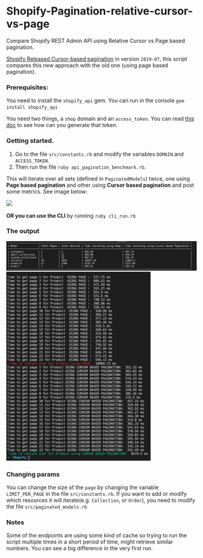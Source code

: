 # Shopify-Pagination-relative-cursor-vs-page
Compare Shopify REST Admin API using Relative Cursor vs Page based pagination. 

[Shopify Released Cursor-based pagination](https://shopify.dev/tutorials/make-paginated-requests-to-rest-admin-api) in version `2019-07`, this script compares this new approach with the old one (using page based pagination).

### Prerequisites: 
You need to install the `shopify_api` gem. You can run in the console `gem install shopify_api`

You need two things, a `shop` domain and an `access_token`. You can read [this doc](https://github.com/Shopify/shopify_api#3-requesting-access-from-a-shop) to see how can you generate that token. 

### Getting started.

1) Go to the file `src/constants.rb` and modify the variables `DOMAIN` and `ACCESS_TOKEN`.
2) Then run the file `ruby api_pagination_benchmark.rb`.


This will iterate over all sets (defined in `PaginatedModels`) twice, one using **Page based pagination** and other using **Cursor based pagination** and post some metrics. See image below:

<img src="https://github.com/ignacio-chiazzo/Shopify-Pagination-relative-cursor-vs-page/blob/master/images/in.gif?raw=true">


**OR you can use the CLI** by running `ruby cli_run.rb`



### The output

<img src="https://github.com/ignacio-chiazzo/Shopify-Pagination-relative-cursor-vs-page/blob/master/images/Table Metrics.png?raw=true">

<img src="https://github.com/ignacio-chiazzo/Shopify-Pagination-relative-cursor-vs-page/blob/master/images/cursor_based_pagination_vs_page_based_pagination.png?raw=true" height="500">



### Changing params

You can change the size of the `page` by changing the variable `LIMIT_PER_PAGE` in the file `src/constants.rb`. If you want to add or modify which resources it will iterate(e.g. `Collection`, or `Order`), you need to modify the file `src/paginated_models.rb`

### Notes

Some of the endpoints are using some kind of cache so trying to run the script multiple times in a short period of time, might retrieve similar numbers. You can see a big difference in the very first run.

